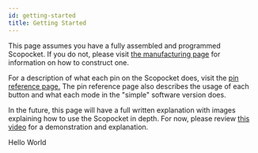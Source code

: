 ```yaml
---
id: getting-started
title: Getting Started
---
```


This page assumes you have a fully assembled and programmed Scopocket. If you do not, please visit [the manufacturing page](https://scopocket.com/manufacturing.html) for information on how to construct one.

For a description of what each pin on the Scopocket does, visit the [pin reference page.](https://scopocket.com/pin_reference.html) The pin reference page also describes the usage of each button and what each mode in the "simple" software version does.

In the future, this page will have a full written explanation with images explaining how to use the Scopocket in depth. For now, please review [this video](https://www.youtube.com/watch?v=SbrOokjkZqg) for a demonstration and explanation.

Hello World
